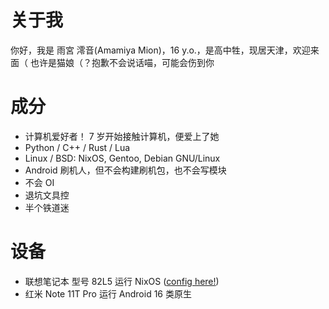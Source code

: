 # 关于我

你好，我是 雨宮 澪音(Amamiya Mion)，16 y.o.，是高中牲，现居天津，欢迎来面（
也许是猫娘（？抱歉不会说话喵，可能会伤到你

# 成分

- 计算机爱好者！ 7 岁开始接触计算机，便爱上了她
- Python / C++ / Rust / Lua
- Linux / BSD: NixOS, Gentoo, Debian GNU/Linux
- Android 刷机人，但不会构建刷机包，也不会写模块
- 不会 OI
- 退坑文具控
- 半个铁道迷

# 设备
- 联想笔记本 型号 82L5 运行 NixOS ([config here!](https://github.com/AmamiyaMion/nixos-config))
- 红米 Note 11T Pro 运行 Android 16 类原生
